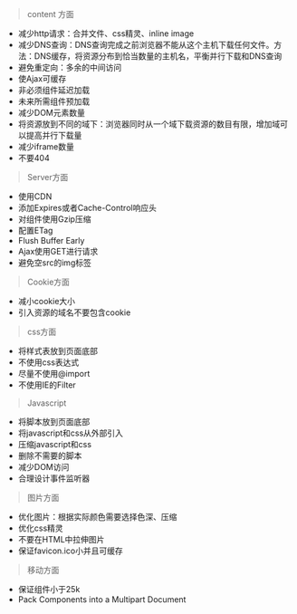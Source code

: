 > content 方面

- 减少http请求：合并文件、css精灵、inline image
- 减少DNS查询：DNS查询完成之前浏览器不能从这个主机下载任何文件。方法：DNS缓存，将资源分布到恰当数量的主机名，平衡并行下载和DNS查询
- 避免重定向：多余的中间访问
- 使Ajax可缓存
- 非必须组件延迟加载
- 未来所需组件预加载
- 减少DOM元素数量
- 将资源放到不同的域下：浏览器同时从一个域下载资源的数目有限，增加域可以提高并行下载量
- 减少iframe数量
- 不要404

> Server方面

- 使用CDN
- 添加Expires或者Cache-Control响应头
- 对组件使用Gzip压缩
- 配置ETag
- Flush Buffer Early
- Ajax使用GET进行请求
- 避免空src的img标签

> Cookie方面

- 减小cookie大小
- 引入资源的域名不要包含cookie

> css方面

- 将样式表放到页面底部
- 不使用css表达式
- 尽量不使用@import
- 不使用IE的Filter

> Javascript

- 将脚本放到页面底部
- 将javascript和css从外部引入
- 压缩javascript和css
- 删除不需要的脚本
- 减少DOM访问
- 合理设计事件监听器

> 图片方面

- 优化图片：根据实际颜色需要选择色深、压缩
- 优化css精灵
- 不要在HTML中拉伸图片
- 保证favicon.ico小并且可缓存

> 移动方面

- 保证组件小于25k
- Pack Components into a Multipart Document
